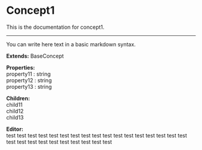  # Concept1  <br> 
  This is the documentation for concept1. 
  ____________________________________________
  You can write here text in a basic markdown syntax. 
     
  **Extends:** BaseConcept  <br> 
     
  **Properties:**  <br> 
  property11 : string  <br> property12 : string  <br> property13 : string  <br> 
     
  **Children:**  <br> 
  child11  <br> child12  <br> child13  <br> 
     
  **Editor:**  <br> 
  test test test test test test test test test test test test test test test test test test test test test test test test test test test 
